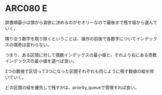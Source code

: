 # ARC080 E

辞書順最小は頭から貪欲に決めるのがセオリーなので最後まで残す組から選んでいく。

隣り合う数字を取り除くということは、操作の前後で各数字についてインデックスの偶奇は変わらない。

つまり、ある区間に対して偶数インデックスの最小値と、それより右にある奇数インデックスの最小値を選べば良い。

2つの数値で区切って3つになった区間それぞれも同じように残す数値の組を除いていく。

どの区間の組を優先して残すかは、priority_queueで管理すれば良い。

